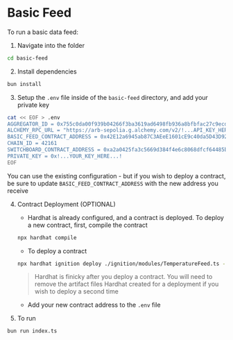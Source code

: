 # Basic Feed

To run a basic data feed:

1. Navigate into the folder

```bash
cd basic-feed
```

2. Install dependencies

```bash
bun install
```

3. Setup the `.env` file inside of the `basic-feed` directory, and add your
private key

```bash
cat << EOF > .env
AGGREGATOR_ID = 0x755c0da00f939b04266f3ba3619ad6498fb936a8bfbfac27c9ecd4ab4c5d4878
ALCHEMY_RPC_URL = "https://arb-sepolia.g.alchemy.com/v2/!...API_KEY_HERE...!"
BASIC_FEED_CONTRACT_ADDRESS = 0x42E12a6945ab87C3AEeE1601cE9c40da5D43D92A
CHAIN_ID = 42161
SWITCHBOARD_CONTRACT_ADDRESS = 0xa2a0425fa3c5669d384f4e6c8068dfcf64485b3b
PRIVATE_KEY = 0x!...YOUR_KEY_HERE...!
EOF
```

You can use the existing configuration - but if you wish to deploy a contract,
be sure to update `BASIC_FEED_CONTRACT_ADDRESS` with the new address you receive

4. Contract Deployment (OPTIONAL)

	* Hardhat is already configured, and a contract is deployed. To deploy a new
	contract, first, compile the contract

	```bash
	npx hardhat compile
	```

	* To deploy a contract

	```bash
	npx hardhat ignition deploy ./ignition/modules/TemperatureFeed.ts --network arbitrumOne
	```
	> Hardhat is finicky after you deploy a contract. You will need to remove
	the artifact files Hardhat created for a deployment if you wish to deploy
	a second time

	* Add your new contract address to the `.env` file

6. To run

```bash
bun run index.ts
```
